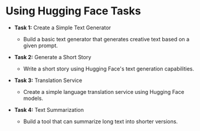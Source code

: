 # Using Hugging Face Tasks

- **Task 1:** Create a Simple Text Generator
  - Build a basic text generator that generates creative text based on a given prompt.

- **Task 2:** Generate a Short Story
  - Write a short story using Hugging Face's text generation capabilities.

- **Task 3:** Translation Service
  - Create a simple language translation service using Hugging Face models.

- **Task 4:** Text Summarization
  - Build a tool that can summarize long text into shorter versions.

